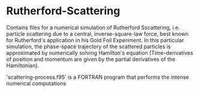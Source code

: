 # Rutherford-Scattering

Contains files for a numerical simulation of Rutherford Sscattering, i.e. particle scattering due to a central, inverse-square-law force, best known for Rutherford's application in his Gold Foil Experiment. In this particular simulation, the phase-space trajectory of the scattered particles is approximated by numerically solving Hamilton's equation (Time-derivatives of position and momentum are given by the partial derivatives of the Hamiltonian).

'scattering-process.f95' is a FORTRAN program that performs the intense numerical computations
